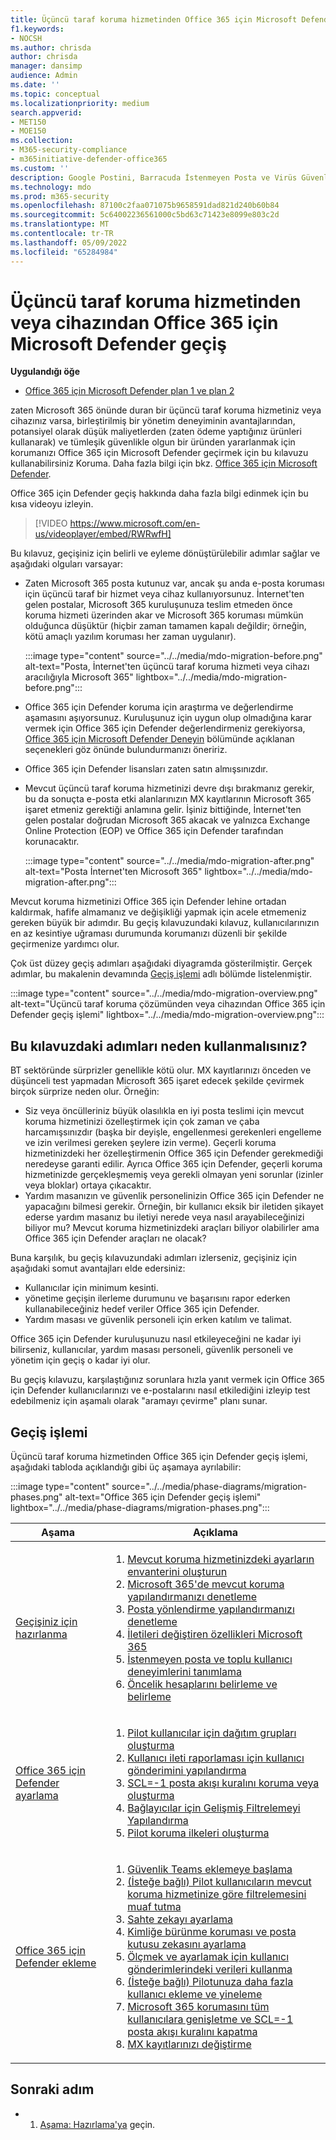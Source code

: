 ```yaml
---
title: Üçüncü taraf koruma hizmetinden Office 365 için Microsoft Defender geçiş
f1.keywords:
- NOCSH
ms.author: chrisda
author: chrisda
manager: dansimp
audience: Admin
ms.date: ''
ms.topic: conceptual
ms.localizationpriority: medium
search.appverid:
- MET150
- MOE150
ms.collection:
- M365-security-compliance
- m365initiative-defender-office365
ms.custom: ''
description: Google Postini, Barracuda İstenmeyen Posta ve Virüs Güvenlik Duvarı veya Cisco IronPort gibi üçüncü taraf koruma hizmetlerinden veya cihazlardan Office 365 için Microsoft Defender korumaya geçiş yapmak için doğru yolu öğrenin.
ms.technology: mdo
ms.prod: m365-security
ms.openlocfilehash: 87100c2faa071075b9658591dad821d240b60b84
ms.sourcegitcommit: 5c64002236561000c5bd63c71423e8099e803c2d
ms.translationtype: MT
ms.contentlocale: tr-TR
ms.lasthandoff: 05/09/2022
ms.locfileid: "65284984"
---
```

# <a name="migrate-from-a-third-party-protection-service-or-device-to-microsoft-defender-for-office-365"></a>Üçüncü taraf koruma hizmetinden veya cihazından Office 365 için Microsoft Defender geçiş

**Uygulandığı öğe**
- [Office 365 için Microsoft Defender plan 1 ve plan 2](defender-for-office-365.md)

zaten Microsoft 365 önünde duran bir üçüncü taraf koruma hizmetiniz veya cihazınız varsa, birleştirilmiş bir yönetim deneyiminin avantajlarından, potansiyel olarak düşük maliyetlerden (zaten ödeme yaptığınız ürünleri kullanarak) ve tümleşik güvenlikle olgun bir üründen yararlanmak için korumanızı Office 365 için Microsoft Defender geçirmek için bu kılavuzu kullanabilirsiniz  Koruma. Daha fazla bilgi için bkz. [Office 365 için Microsoft Defender](https://www.microsoft.com/security/business/threat-protection/office-365-defender).

Office 365 için Defender geçiş hakkında daha fazla bilgi edinmek için bu kısa videoyu izleyin.
> [!VIDEO https://www.microsoft.com/en-us/videoplayer/embed/RWRwfH]

Bu kılavuz, geçişiniz için belirli ve eyleme dönüştürülebilir adımlar sağlar ve aşağıdaki olguları varsayar:

- Zaten Microsoft 365 posta kutunuz var, ancak şu anda e-posta koruması için üçüncü taraf bir hizmet veya cihaz kullanıyorsunuz. İnternet'ten gelen postalar, Microsoft 365 kuruluşunuza teslim etmeden önce koruma hizmeti üzerinden akar ve Microsoft 365 koruması mümkün olduğunca düşüktür (hiçbir zaman tamamen kapalı değildir; örneğin, kötü amaçlı yazılım koruması her zaman uygulanır).

  :::image type="content" source="../../media/mdo-migration-before.png" alt-text="Posta, İnternet'ten üçüncü taraf koruma hizmeti veya cihazı aracılığıyla Microsoft 365" lightbox="../../media/mdo-migration-before.png":::

- Office 365 için Defender koruma için araştırma ve değerlendirme aşamasını aşıyorsunuz. Kuruluşunuz için uygun olup olmadığına karar vermek için Office 365 için Defender değerlendirmeniz gerekiyorsa, [Office 365 için Microsoft Defender Deneyin](try-microsoft-defender-for-office-365.md) bölümünde açıklanan seçenekleri göz önünde bulundurmanızı öneririz.

- Office 365 için Defender lisansları zaten satın almışsınızdır.

- Mevcut üçüncü taraf koruma hizmetinizi devre dışı bırakmanız gerekir, bu da sonuçta e-posta etki alanlarınızın MX kayıtlarının Microsoft 365 işaret etmeniz gerektiği anlamına gelir. İşiniz bittiğinde, İnternet'ten gelen postalar doğrudan Microsoft 365 akacak ve yalnızca Exchange Online Protection (EOP) ve Office 365 için Defender tarafından korunacaktır.

  :::image type="content" source="../../media/mdo-migration-after.png" alt-text="Posta İnternet'ten Microsoft 365" lightbox="../../media/mdo-migration-after.png":::

Mevcut koruma hizmetinizi Office 365 için Defender lehine ortadan kaldırmak, hafife almamanız ve değişikliği yapmak için acele etmemeniz gereken büyük bir adımdır. Bu geçiş kılavuzundaki kılavuz, kullanıcılarınızın en az kesintiye uğraması durumunda korumanızı düzenli bir şekilde geçirmenize yardımcı olur.

Çok üst düzey geçiş adımları aşağıdaki diyagramda gösterilmiştir. Gerçek adımlar, bu makalenin devamında [Geçiş işlemi](#the-migration-process) adlı bölümde listelenmiştir.

:::image type="content" source="../../media/mdo-migration-overview.png" alt-text="Üçüncü taraf koruma çözümünden veya cihazından Office 365 için Defender geçiş işlemi" lightbox="../../media/mdo-migration-overview.png":::

## <a name="why-use-the-steps-in-this-guide"></a>Bu kılavuzdaki adımları neden kullanmalısınız?

BT sektöründe sürprizler genellikle kötü olur. MX kayıtlarınızı önceden ve düşünceli test yapmadan Microsoft 365 işaret edecek şekilde çevirmek birçok sürprize neden olur. Örneğin:

- Siz veya öncülleriniz büyük olasılıkla en iyi posta teslimi için mevcut koruma hizmetinizi özelleştirmek için çok zaman ve çaba harcamışsınızdır (başka bir deyişle, engellenmesi gerekenleri engelleme ve izin verilmesi gereken şeylere izin verme). Geçerli koruma hizmetinizdeki her özelleştirmenin Office 365 için Defender gerekmediği neredeyse garanti edilir. Ayrıca Office 365 için Defender, geçerli koruma hizmetinizde gerçekleşmemiş veya gerekli olmayan yeni sorunlar (izinler veya bloklar) ortaya çıkacaktır.
- Yardım masanızın ve güvenlik personelinizin Office 365 için Defender ne yapacağını bilmesi gerekir. Örneğin, bir kullanıcı eksik bir iletiden şikayet ederse yardım masanız bu iletiyi nerede veya nasıl arayabileceğinizi biliyor mu? Mevcut koruma hizmetinizdeki araçları biliyor olabilirler ama Office 365 için Defender araçları ne olacak?

Buna karşılık, bu geçiş kılavuzundaki adımları izlerseniz, geçişiniz için aşağıdaki somut avantajları elde edersiniz:

- Kullanıcılar için minimum kesinti.
- yönetime geçişin ilerleme durumunu ve başarısını rapor ederken kullanabileceğiniz hedef veriler Office 365 için Defender.
- Yardım masası ve güvenlik personeli için erken katılım ve talimat.

Office 365 için Defender kuruluşunuzu nasıl etkileyeceğini ne kadar iyi bilirseniz, kullanıcılar, yardım masası personeli, güvenlik personeli ve yönetim için geçiş o kadar iyi olur.

Bu geçiş kılavuzu, karşılaştığınız sorunlara hızla yanıt vermek için Office 365 için Defender kullanıcılarınızı ve e-postalarını nasıl etkilediğini izleyip test edebilmeniz için aşamalı olarak "aramayı çevirme" planı sunar.

## <a name="the-migration-process"></a>Geçiş işlemi

Üçüncü taraf koruma hizmetinden Office 365 için Defender geçiş işlemi, aşağıdaki tabloda açıklandığı gibi üç aşamaya ayrılabilir:

:::image type="content" source="../../media/phase-diagrams/migration-phases.png" alt-text="Office 365 için Defender geçiş işlemi" lightbox="../../media/phase-diagrams/migration-phases.png":::

|Aşama|Açıklama|
|---|---|
|[Geçişiniz için hazırlanma](migrate-to-defender-for-office-365-prepare.md)|<ol><li>[Mevcut koruma hizmetinizdeki ayarların envanterini oluşturun](migrate-to-defender-for-office-365-prepare.md#inventory-the-settings-at-your-existing-protection-service)</li><li>[Microsoft 365'de mevcut koruma yapılandırmanızı denetleme](migrate-to-defender-for-office-365-prepare.md#check-your-existing-protection-configuration-in-microsoft-365)</li><li>[Posta yönlendirme yapılandırmanızı denetleme](migrate-to-defender-for-office-365-prepare.md#check-your-mail-routing-configuration)</li><li>[İletileri değiştiren özellikleri Microsoft 365](migrate-to-defender-for-office-365-prepare.md#move-features-that-modify-messages-into-microsoft-365)</li><li>[İstenmeyen posta ve toplu kullanıcı deneyimlerini tanımlama](migrate-to-defender-for-office-365-prepare.md#define-spam-and-bulk-user-experiences)</li><li>[Öncelik hesaplarını belirleme ve belirleme](migrate-to-defender-for-office-365-prepare.md#identify-and-designate-priority-accounts)</li></ol>|
|[Office 365 için Defender ayarlama](migrate-to-defender-for-office-365-setup.md)|<ol><li>[Pilot kullanıcılar için dağıtım grupları oluşturma](migrate-to-defender-for-office-365-setup.md#step-1-create-distribution-groups-for-pilot-users)</li><li>[Kullanıcı ileti raporlaması için kullanıcı gönderimini yapılandırma](migrate-to-defender-for-office-365-setup.md#step-2-configure-user-submission-for-user-message-reporting)</li><li>[SCL=-1 posta akışı kuralını koruma veya oluşturma](migrate-to-defender-for-office-365-setup.md#step-3-maintain-or-create-the-scl-1-mail-flow-rule)</li><li>[Bağlayıcılar için Gelişmiş Filtrelemeyi Yapılandırma](migrate-to-defender-for-office-365-setup.md#step-4-configure-enhanced-filtering-for-connectors)</li><li>[Pilot koruma ilkeleri oluşturma](migrate-to-defender-for-office-365-setup.md#step-5-create-pilot-protection-policies)</li></ol>|
|[Office 365 için Defender ekleme](migrate-to-defender-for-office-365-onboard.md)|<ol><li>[Güvenlik Teams eklemeye başlama](migrate-to-defender-for-office-365-onboard.md#step-1-begin-onboarding-security-teams)</li><li>[(İsteğe bağlı) Pilot kullanıcıların mevcut koruma hizmetinize göre filtrelemesini muaf tutma](migrate-to-defender-for-office-365-onboard.md#step-2-optional-exempt-pilot-users-from-filtering-by-your-existing-protection-service)</li><li>[Sahte zekayı ayarlama](migrate-to-defender-for-office-365-onboard.md#step-3-tune-spoof-intelligence)</li><li>[Kimliğe bürünme koruması ve posta kutusu zekasını ayarlama](migrate-to-defender-for-office-365-onboard.md#step-4-tune-impersonation-protection-and-mailbox-intelligence)</li><li>[Ölçmek ve ayarlamak için kullanıcı gönderimlerindeki verileri kullanma](migrate-to-defender-for-office-365-onboard.md#step-5-use-data-from-user-submissions-to-measure-and-adjust)</li><li>[(İsteğe bağlı) Pilotunuza daha fazla kullanıcı ekleme ve yineleme](migrate-to-defender-for-office-365-onboard.md#step-6-optional-add-more-users-to-your-pilot-and-iterate)</li><li>[Microsoft 365 korumasını tüm kullanıcılara genişletme ve SCL=-1 posta akışı kuralını kapatma](migrate-to-defender-for-office-365-onboard.md#step-7-extend-microsoft-365-protection-to-all-users-and-turn-off-the-scl-1-mail-flow-rule)</li><li>[MX kayıtlarınızı değiştirme](migrate-to-defender-for-office-365-onboard.md#step-8-switch-your-mx-records)</li></ol>|

## <a name="next-step"></a>Sonraki adım

- 1. [Aşama: Hazırlama'ya](migrate-to-defender-for-office-365-prepare.md) geçin.
